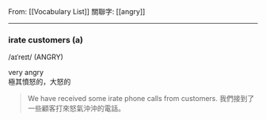 From: [[Vocabulary List]]
關聯字: [[angry]]

---

### irate customers (a) 
/aɪˈreɪt/ 
(ANGRY) 

very angry  
極其憤怒的，大怒的 

>We have received some irate phone calls from customers. 
>我們接到了一些顧客打來怒氣沖沖的電話。